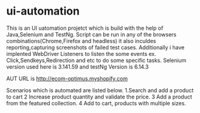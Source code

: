 # ui-automation
This is an UI uatomation projetct which is build with the help of Java,Selenium and TestNg.
Script can be run in any of the browsers combinations(Chrome,Firefox and headless) it also inculdes reporting,capturing screenshots of failed test cases.
Additionally i have implented WebDriver Listeners to listen the some events ex. Click,Sendkeys,Redirection and etc to do some specific tasks.
Selenium version used here is 3.141.59 and testNg Version is 6.14.3

AUT URL is http://ecom-optimus.myshopify.com

Scenarios which is automated are listed below.
1.Search and add a product to cart
2 Increase product quantity and validate the price.
3 Add a product from the featured collection.
4 Add to cart, products with multiple sizes.
